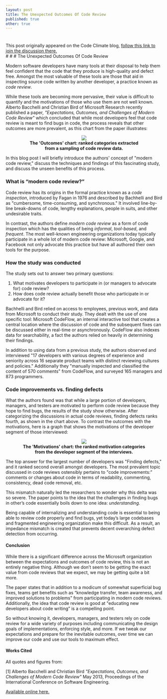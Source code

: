 ```yaml
---
layout: post
title: The Unexpected Outcomes Of Code Review
published: true
other: true
---
```

# 
<div class="lead">This post originally appeared on the Code Climate blog, <a href="http://blog.codeclimate.com/blog/2013/10/09/unexpected-outcomes-of-code-reviews">follow this link to join the discussion there.</a></div>
#  
#  
# The Unexpected Outcomes Of Code Review

Modern software developers have many tools at their disposal to help them feel confident that the code that they produce is high-quality and defect free. Amongst the most valuable of these tools are those that aid in inspecting source code written by another developer, a practice known as *code review*. 

While these tools are becoming more pervasive, their value is difficult to quantify and the motivations of those who use them are not well known. Alberto Bacchelli and Christian Bird of Microsoft Research recently published a paper, *"Expectations, Outcomes, and Challenges of Modern Code Review"* which concluded that while most developers feel that code review is meant to find bugs in code, the process reveals that other outcomes are more prevalent, as this chart from the paper illustrates:

<center>
<img src="https://dl.dropboxusercontent.com/u/1401061/20131014_blogcc_comments.png">
<br/>
<b>The 'Outcomes' chart: ranked categories extracted <br/>from a sampling of code review data.</b>
</center>

In this blog post I will briefly introduce the authors' concept of "modern code review," discuss the techniques and findings of this fascinating study, and discuss the unseen benefits of this process.

### What is “modern code review?”

Code review has its origins in the formal practice known as a *code inspection*, introduced by Fagan in 1976 and described by Bachhelli and Bird as "cumbersome, time-consuming, and synchronous." It involved line-by-line break-downs of code, lengthy explanations, people in suits, and other undesirable traits. 

In contrast, the authors define *modern code review* as a form of code inspection which has the qualities of being *informal*, *tool-based*, and *frequent*. The most well-known engineering organizations today typically participate in a whole lot of modern code review: Microsoft, Google, and Facebook not only advocate this practice but have all authored their own tools for the purpose.

### How the study was conducted

The study sets out to answer two primary questions:

1. What motivates developers to participate in (or managers to advocate for) code review?
2. How does code review actually benefit those who participate in or advocate for it?

Bachhelli and Bird relied on access to employees, previous work, and data from Microsoft to conduct their study. They dealt with the use of one specific tool: Microsoft CodeFlow, an internal interactive tool that creates a central location where the discussion of code and the subsequent fixes can be discussed either in real-time or asynchronously. CodeFlow also indexes data for searchability, a fact the authors relied on heavily in determining their findings.

In addition to using data from a previous study, the authors observed and interviewed "17 developers with various degrees of experience and seniority across 16 separate product teams with distinct reviewing cultures and policies." Additionally they "manually inspected and classified the content of 570 comments" from CodeFlow, and surveyed 165 managers and 873 programmers.

### Code improvements vs. finding defects

What the authors found was that while a large portion of developers, managers, and testers are motivated to perform code review because they hope to find bugs, the results of the study show otherwise. After categorizing the discussions in actual code reviews, finding defects ranks fourth, as shown in the chart above. To contrast the outcomes with the motivations, here is a graph that shows the motivations of the developer segment of those interviewed:

<center>
<img src="https://dl.dropboxusercontent.com/u/1401061/20131014_blogcc_motivation.png">
<br/>
<b>The 'Motivations' chart: the ranked motivation categories <br/>from the developer segment of the interviews.</b>
</center>

The top answer for the largest number of developers was "Finding defects," and it ranked second overall amongst developers. The most prevalent topic discussed in code reviews ostensibly pertains to "code improvements:” comments  or changes about code in terms of readability, commenting, consistency, dead code removal, etc. 

This mismatch naturally led the researchers to wonder why this delta was so severe. The paper points to the idea that the challenges in finding bugs in other’s code essentially boils down to one idea: *understanding.* 

Being capable of internalizing and understanding code is essential to being able to review code properly and find bugs, yet today’s large codebases and fragmented engineering organization make this difficult. As a result, an impedance mismatch is created that prevents decent overarching defect detection from occurring.

#### Conclusion

While there is a significant difference across the Microsoft organization between the expectations and outcomes of code review, this is not an entirely negative thing. Although we don’t seem to be getting the exact value from code reviews that we expect, we may be getting quite a bit more. 

The paper states that in addition to a modicum of somewhat superficial bug fixes, teams get benefits such as “knowledge transfer, team awareness, and improved solutions to problems" from participating in modern code reviews. Additionally, the idea that code review is good at "educating new developers about code writing” is a compelling point.

So without knowing it, developers, managers, and testers rely on code review for a wide variety of  purposes including communicating the design goals of implementations, enforcing style, and more. If we tweak our expectations and prepare for the inevitable outcomes, over time we can improve our code and use our tools to maximum effect.

#### Works Cited

All quotes and figures from:

[1] Alberto Bacchelli and Christian Bird *"Expectations, Outcomes, and Challenges of Modern Code Review"*  May 2013, Proceedings of the International Conference on Software Engineering.

<a href="http://research.microsoft.com/apps/pubs/default.aspx?id=180283">Available online here.</a>
